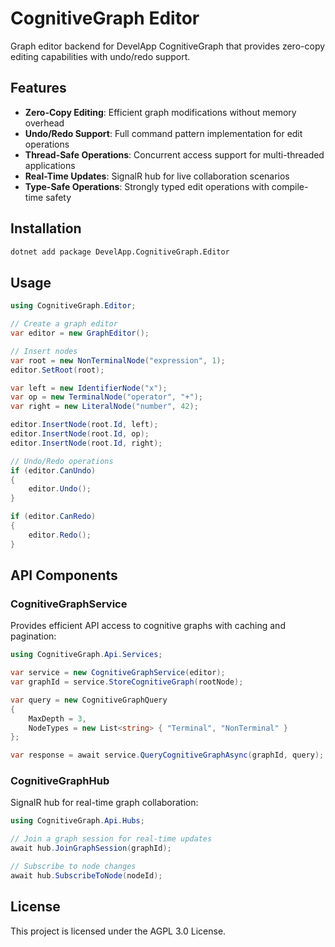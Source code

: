 # CognitiveGraph Editor

Graph editor backend for DevelApp CognitiveGraph that provides zero-copy editing capabilities with undo/redo support.

## Features

- **Zero-Copy Editing**: Efficient graph modifications without memory overhead
- **Undo/Redo Support**: Full command pattern implementation for edit operations
- **Thread-Safe Operations**: Concurrent access support for multi-threaded applications
- **Real-Time Updates**: SignalR hub for live collaboration scenarios
- **Type-Safe Operations**: Strongly typed edit operations with compile-time safety

## Installation

```bash
dotnet add package DevelApp.CognitiveGraph.Editor
```

## Usage

```csharp
using CognitiveGraph.Editor;

// Create a graph editor
var editor = new GraphEditor();

// Insert nodes
var root = new NonTerminalNode("expression", 1);
editor.SetRoot(root);

var left = new IdentifierNode("x");
var op = new TerminalNode("operator", "+");
var right = new LiteralNode("number", 42);

editor.InsertNode(root.Id, left);
editor.InsertNode(root.Id, op);
editor.InsertNode(root.Id, right);

// Undo/Redo operations
if (editor.CanUndo)
{
    editor.Undo();
}

if (editor.CanRedo)
{
    editor.Redo();
}
```

## API Components

### CognitiveGraphService

Provides efficient API access to cognitive graphs with caching and pagination:

```csharp
using CognitiveGraph.Api.Services;

var service = new CognitiveGraphService(editor);
var graphId = service.StoreCognitiveGraph(rootNode);

var query = new CognitiveGraphQuery
{
    MaxDepth = 3,
    NodeTypes = new List<string> { "Terminal", "NonTerminal" }
};

var response = await service.QueryCognitiveGraphAsync(graphId, query);
```

### CognitiveGraphHub

SignalR hub for real-time graph collaboration:

```csharp
using CognitiveGraph.Api.Hubs;

// Join a graph session for real-time updates
await hub.JoinGraphSession(graphId);

// Subscribe to node changes
await hub.SubscribeToNode(nodeId);
```

## License

This project is licensed under the AGPL 3.0 License.